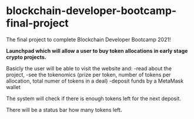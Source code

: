 # blockchain-developer-bootcamp-final-project
The final project to complete Blockchain Developer Bootcamp 2021!



**Launchpad which will allow a user to buy token allocations in early stage crypto projects.**

Basicly the user will be able to visit the website and:
-read about the project, 
-see the tokenomics (prize per token, number of tokens per allocation, total numer of tokens in a deal)
-deposit funds by a MetaMask wallet

The system will check if there is enough tokens left for the next deposit.

There will be a status bar how many tokens left.